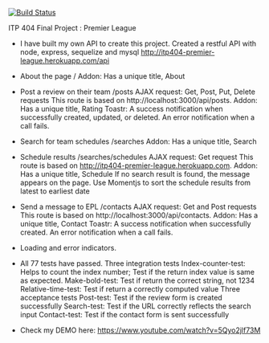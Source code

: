 [![Build Status](https://travis-ci.org/yulleeki/itp404-project.svg?branch=master)](https://travis-ci.org/yulleeki/itp404-project)


ITP 404 Final Project : Premier League

- I have built my own API to create this project. Created a restful API with node, express, sequelize and mysql http://itp404-premier-league.herokuapp.com/api

- About the page
/ Addon: Has a unique title, About

- Post a review on their team
/posts AJAX request: Get, Post, Put, Delete requests This route is based on http://localhost:3000/api/posts. Addon: Has a unique title, Rating Toastr: A success notification when successfully created, updated, or deleted. An error notification when a call fails.

- Search for team schedules
/searches Addon: Has a unique title, Search

- Schedule results
/searches/schedules AJAX request: Get request This route is based on http://itp404-premier-league.herokuapp.com. Addon: Has a unique title, Schedule If no search result is found, the message appears on the page. Use Momentjs to sort the schedule results from latest to earliest date

- Send a message to EPL /contacts AJAX request: Get and Post requests This route is based on http://localhost:3000/api/contacts. Addon: Has a unique title, Contact Toastr: A success notification when successfully created. An error notification when a call fails.

- Loading and error indicators.

- All 77 tests have passed. Three integration tests Index-counter-test: Helps to count the index number; Test if the return index value is same as expected. Make-bold-test: Test if return the correct string, not 1234 Relative-time-test: Test if return a correctly computed value Three acceptance tests Post-test: Test if the review form is created successfully Search-test: Test if the URL correctly reflects the search input Contact-test: Test if the contact form is sent successfully

- Check my DEMO here: https://www.youtube.com/watch?v=5Qyo2jlf73M 

